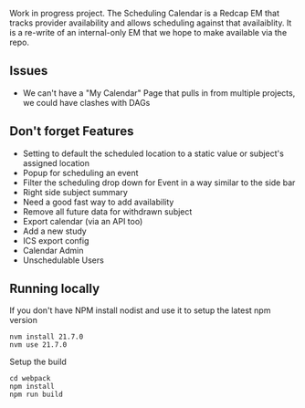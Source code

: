 Work in progress project. The Scheduling Calendar is a Redcap EM that tracks provider availability and allows scheduling against that availaiblity. It is a re-write of an internal-only EM that we hope to make available via the repo.

## Issues

* We can't have a "My Calendar" Page that pulls in from multiple projects, we could have clashes with DAGs

## Don't forget Features

* Setting to default the scheduled location to a static value or subject's assigned location
* Popup for scheduling an event
* Filter the scheduling drop down for Event in a way similar to the side bar
* Right side subject summary
* Need a good fast way to add availability
* Remove all future data for withdrawn subject
* Export calendar (via an API too)
* Add a new study
* ICS export config
* Calendar Admin
* Unschedulable Users

## Running locally

If you don't have NPM install nodist and use it to setup the latest npm version

```
nvm install 21.7.0
nvm use 21.7.0
```

Setup the build

```
cd webpack
npm install
npm run build
```
